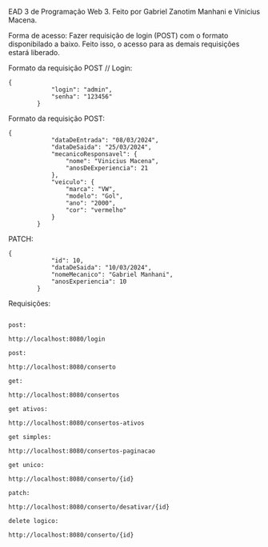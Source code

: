 EAD 3 de Programação Web 3. Feito por Gabriel Zanotim Manhani e Vinicius Macena.

Forma de acesso: Fazer requisição de login (POST) com o formato disponibilado a baixo. Feito isso, o acesso para as demais requisições estará liberado. 

Formato da requisição POST // Login:
```
{
            "login": "admin",
            "senha": "123456"
        }
```

Formato da requisição POST:
```
{
            "dataDeEntrada": "08/03/2024",
            "dataDeSaida": "25/03/2024",
            "mecanicoResponsavel": {
                "nome": "Vinicius Macena",
                "anosDeExperiencia": 21
            },
            "veiculo": {
                "marca": "VW",
                "modelo": "Gol",
                "ano": "2000",
                "cor": "vermelho"
            }
        }
```

PATCH:
```
{
            "id": 10,
            "dataDeSaida": "10/03/2024",
            "nomeMecanico": "Gabriel Manhani",
            "anosExperiencia": 10
        }
```


Requisições:

```

post:

http://localhost:8080/login

post:

http://localhost:8080/conserto

get:

http://localhost:8080/consertos

get ativos:

http://localhost:8080/consertos-ativos

get simples:

http://localhost:8080/consertos-paginacao

get unico: 

http://localhost:8080/conserto/{id}

patch:

http://localhost:8080/conserto/desativar/{id}

delete logico: 

http://localhost:8080/conserto/{id}

```
